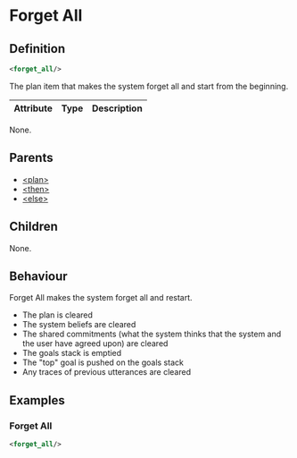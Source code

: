 # Forget All
## Definition
```xml
<forget_all/>
```

The plan item that makes the system forget all and start from the beginning.

Attribute | Type | Description |
--- | --- | --- |
None.

## Parents

- [<plan\>](/dialog-domain-description-definition/domain/children/plan)
- [<then\>](/dialog-domain-description-definition/domain/children/if)
- [<else\>](/dialog-domain-description-definition/domain/children/if)


## Children
None.


## Behaviour
Forget All makes the system forget all and restart.

- The plan is cleared
- The system beliefs are cleared
- The shared commitments (what the system thinks that the system and the user have agreed upon) are cleared
- The goals stack is emptied
- The "top" goal is pushed on the goals stack
- Any traces of previous utterances are cleared


## Examples
### Forget All

```xml
<forget_all/>
```
